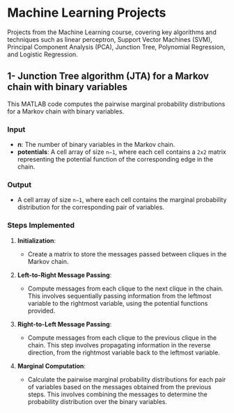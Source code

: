 # Machine Learning Projects
Projects from the Machine Learning course, covering key algorithms and techniques such as linear perceptron, Support Vector Machines (SVM), Principal Component Analysis (PCA), Junction Tree, Polynomial Regression, and Logistic Regression.

##  1- Junction Tree algorithm (JTA) for a Markov chain with binary variables

This MATLAB code computes the pairwise marginal probability distributions for a Markov chain with binary variables.

### Input

- **n**: The number of binary variables in the Markov chain.
- **potentials**: A cell array of size `n−1`, where each cell contains a `2x2` matrix representing the potential function of the corresponding edge in the chain.

### Output

- A cell array of size `n−1`, where each cell contains the marginal probability distribution for the corresponding pair of variables.

### Steps Implemented

1. **Initialization**: 
   - Create a matrix to store the messages passed between cliques in the Markov chain.

2. **Left-to-Right Message Passing**:
   - Compute messages from each clique to the next clique in the chain. This involves sequentially passing information from the leftmost variable to the rightmost variable, using the potential functions provided.

3. **Right-to-Left Message Passing**:
   - Compute messages from each clique to the previous clique in the chain. This step involves propagating information in the reverse direction, from the rightmost variable back to the leftmost variable.

4. **Marginal Computation**:
   - Calculate the pairwise marginal probability distributions for each pair of variables based on the messages obtained from the previous steps. This involves combining the messages to determine the probability distribution over the binary variables.
  
